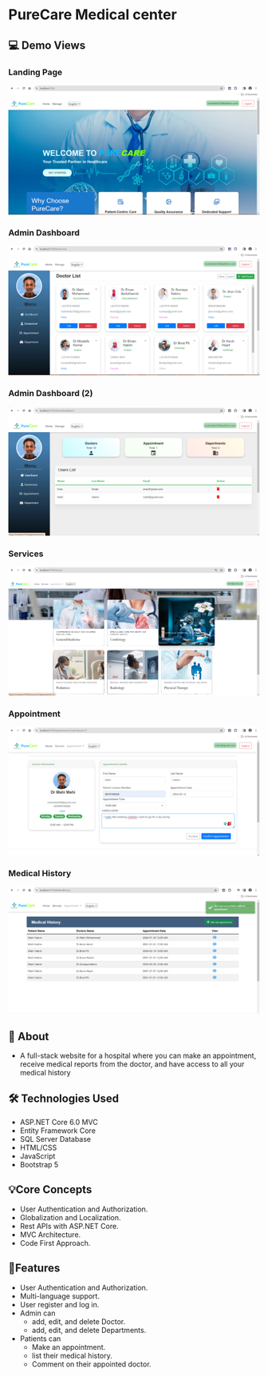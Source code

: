 # PureCare Medical center

## 💻 Demo Views
### Landing Page
![App Demo Screenshot](https://github.com/MAHI-HAKIM/PureCare_Hospital_Managment_0.0.1v/blob/main/Screenshots/Screenshot%20(264).png)

###  Admin Dashboard
![App Demo Screenshot](https://github.com/MAHI-HAKIM/PureCare_Hospital_Managment_0.0.1v/blob/main/Screenshots/Screenshot%20(265).png)

### Admin Dashboard (2)
![App Demo Screenshot](https://github.com/MAHI-HAKIM/PureCare_Hospital_Managment_0.0.1v/blob/main/Screenshots/Screenshot%20(266).png)

### Services
![App Demo Screenshot](https://github.com/MAHI-HAKIM/PureCare_Hospital_Managment_0.0.1v/blob/main/Screenshots/Screenshot%20(268).png) 

### Appointment
![App Demo Screenshot](https://github.com/MAHI-HAKIM/PureCare_Hospital_Managment_0.0.1v/blob/main/Screenshots/Screenshot%20(269).png)

### Medical History
![App Demo Screenshot](https://github.com/MAHI-HAKIM/PureCare_Hospital_Managment_0.0.1v/blob/main/Screenshots/Screenshot%20(270).png)

## 📝 About
- A full-stack website for a hospital where you can make an appointment, receive medical reports from the doctor, and have access to all your medical history
  
## 🛠️ Technologies Used

- ASP.NET Core 6.0 MVC
- Entity Framework Core
- SQL Server Database
- HTML/CSS
- JavaScript
- Bootstrap 5

## 💡Core Concepts
- User Authentication and Authorization.
- Globalization and Localization.
- Rest APIs with ASP.NET Core.
- MVC Architecture.
- Code First Approach.
## 🚀Features
- User Authentication and Authorization.
- Multi-language support.
- User register and log in.
- Admin can 
  - add, edit, and delete Doctor.
  - add, edit, and delete Departments.
- Patients can
  - Make an appointment.
  - list their medical history.
  - Comment on their appointed doctor.
